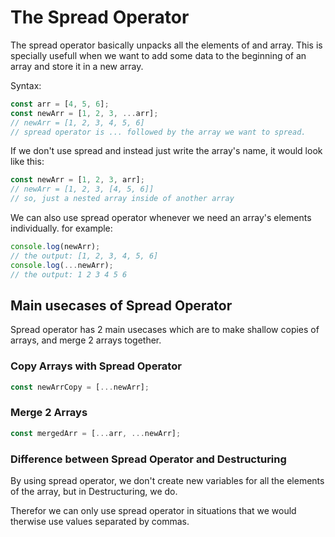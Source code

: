 # The Spread Operator
The spread operator basically unpacks all the elements of and array. This is specially usefull when we want to add some data to the beginning of an array and store it in a new array.

Syntax:
```js
const arr = [4, 5, 6];
const newArr = [1, 2, 3, ...arr];
// newArr = [1, 2, 3, 4, 5, 6]
// spread operator is ... followed by the array we want to spread.
```
If we don't use spread and instead just write the array's name, it would look like this:
```js
const newArr = [1, 2, 3, arr];
// newArr = [1, 2, 3, [4, 5, 6]]
// so, just a nested array inside of another array
```
We can also use spread operator whenever we need an array's elements individually. for example:
```js
console.log(newArr);
// the output: [1, 2, 3, 4, 5, 6]
console.log(...newArr);
// the output: 1 2 3 4 5 6
```
## Main usecases of Spread Operator
Spread operator has 2 main usecases which are to make shallow copies of arrays, and merge 2 arrays together.
### Copy Arrays with Spread Operator
```js
const newArrCopy = [...newArr];
```
### Merge 2 Arrays
```js
const mergedArr = [...arr, ...newArr];
```

### Difference between Spread Operator and Destructuring
By using spread operator, we don't create new variables for all the elements of the array, but in Destructuring, we do.

Therefor we can only use spread operator in situations that we would therwise use values separated by commas.

